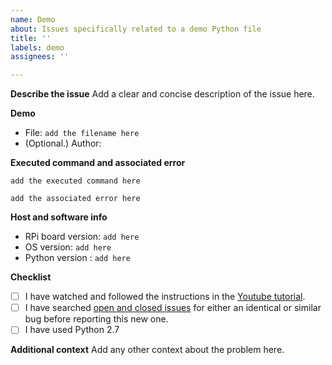 ```yaml
---
name: Demo
about: Issues specifically related to a demo Python file
title: ''
labels: demo
assignees: ''

---
```


**Describe the issue**
Add a clear and concise description of the issue here.

**Demo**
- File: `add the filename here`
- (Optional.) Author: 

**Executed command and associated error**
```
add the executed command here
```
```
add the associated error here
```

**Host and software info**
- RPi board version: `add here`
- OS version: `add here`
- Python version : `add here`

**Checklist**
- [ ] I have watched and followed the instructions in the [Youtube tutorial](https://www.youtube.com/watch?v=fR5XhHYzUK0).
- [ ] I have searched [open and closed issues](https://github.com/the-raspberry-pi-guy/lcd/issues) for either an identical or similar bug before reporting this new one.
- [ ] I have used Python 2.7

**Additional context**
Add any other context about the problem here.
